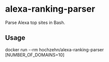 # alexa-ranking-parser
Parse Alexa top sites in Bash.

## Usage

docker run --rm hochzehn/alexa-ranking-parser [NUMBER_OF_DOMAINS=10]
